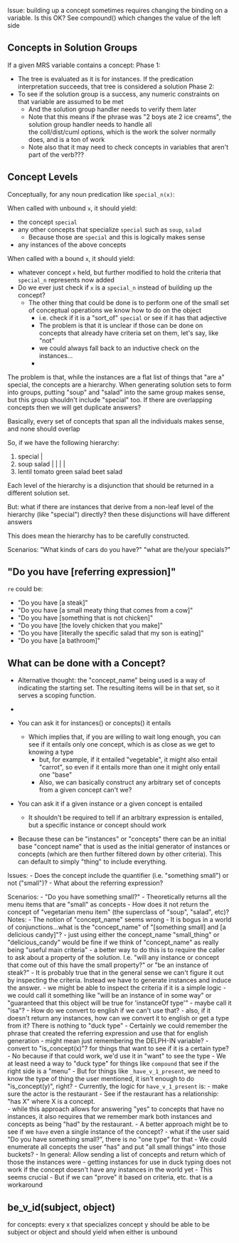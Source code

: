 Issue: building up a concept sometimes requires changing the binding on a variable.  Is this OK?  See compound() which changes the value of the left side

## Concepts in Solution Groups
If a given MRS variable contains a concept:
Phase 1:
- The tree is evaluated as it is for instances.  If the predication interpretation succeeds, that tree is considered a solution
Phase 2:
- To see if the solution group is a success, any numeric constraints on that variable are assumed to be met
  - And the solution group handler needs to verify them later
  - Note that this means if the phrase was "2 boys ate 2 ice creams", the solution group handler needs to handle all  
  the coll/dist/cuml options, which is the work the solver normally does, and is a ton of work
  - Note also that it may need to check concepts in variables that aren't part of the verb???

## Concept Levels
Conceptually, for any noun predication like `special_n(x)`:

When called with unbound `x`, it should yield:
- the concept `special`
- any other concepts that specialize `special` such as `soup`, `salad`
  - Because those are `special` and this is logically makes sense
- any instances of the above concepts

When called with a bound `x`, it should yield:
- whatever concept `x` held, but further modified to hold the criteria that `special_n` represents now added
- Do we ever just check if `x` is a `special_n` instead of building up the concept?
  - The other thing that could be done is to perform one of the small set of conceptual operations we know how to do on the
    object
    - i.e. check if it is a "sort_of" `special` or see if it has that adjective
    - The problem is that it is unclear if those can be done on concepts that already have criteria set on them, let's say, like "not"
    - we could always fall back to an inductive check on the instances...
    - 
The problem is that, while the instances are a flat list of things that "are a" special, the concepts are a hierarchy. When generating solution sets to form into groups, putting "soup" and "salad" into the same group makes sense, but this group shouldn't include "special" too.  If there are overlapping concepts then we will get duplicate answers?

Basically, every set of concepts that span all the individuals makes sense, and none should overlap

So, if we have the following hierarchy:

1.    special
      |
2.    soup            salad
      |       |       |            |
3.    lentil  tomato  green salad  beet salad


Each level of the hierarchy is a disjunction that should be returned in a different solution set.

But: what if there are instances that derive from a non-leaf level of the hierarchy (like "special") directly? then these disjunctions will have different answers

This does mean the hierarchy has to be carefully constructed.

Scenarios:
      "What kinds of cars do you have?"
      "what are the/your specials?"

## "Do you have [referring expression]"
`re` could be:
- "Do you have [a steak]"
- "Do you have [a small meaty thing that comes from a cow]"
- "Do you have [something that is not chicken]"
- "Do you have [the lovely chicken that you make]"
- "Do you have [literally the specific salad that my son is eating]"
- "Do you have [a bathroom]"


## What can be done with a Concept?
- Alternative thought: the "concept_name" being used is a way of indicating the starting set.  The resulting items will be in that set, so it serves a scoping function.
- 
- You can ask it for instances() or concepts() it entails
  - Which implies that, if you are willing to wait long enough, you can see if it entails only one concept, which is as close as we get to knowing a type
    - but, for example, if it entailed "vegetable", it might also entail "carrot", so even if it entails more than one it might only entail one "base"
    - Also, we can basically construct any arbitrary set of concepts from a given concept can't we?
- You can ask it if a given instance or a given concept is entailed
  - It shouldn't be required to tell if an arbitrary expression is entailed, but a specific instance or concept should work

- Because these can be "instances" or "concepts" there can be an initial base "concept name" that is used as the initial generator of instances or concepts (which are then further filtered down by other criteria).  This can default to simply "thing" to include everything.

Issues:
    - Does the concept include the quantifier (i.e. "something small") or not ("small")?
    - What about the referring expression?

Scenarios:
    - "Do you have something small?"
        - Theoretically returns all the menu items that are "small" as concepts
            - How does it not return the concept of "vegetarian menu item" (the superclass of "soup", "salad", etc)?
Notes:
    - The notion of "concept_name" seems wrong
        - It is bogus in a world of conjunctions...what is the "concept_name" of "[something small] and [a delicious candy]"?
            - just using either the concept_name "small_thing" or "delicious_candy" would be fine if we think of "concept_name" as really being "useful main criteria"
                - a better way to do this is to require the caller to ask about a property of the solution.  I.e. "will any instance or concept that come out of this have the small property?" or "be an instance of steak?"
                    - It is probably true that in the general sense we can't figure it out by inspecting the criteria.  Instead we have to generate instances and induce the answer.
                        - we might be able to inspect the criteria if it is a simple logic
            - we could call it something like "will be an instance of in some way" or "guaranteed that this object will be true for 'instanceOf type'"
                - maybe call it "isa"?
        - How do we convert to english if we can't use that?
          - also, if it doesn't return any instances, how can we convert it to english or get a type from it? There is nothing to "duck type"
          - Certainly we could remember the phrase that created the referring expression and use that for english generation
            - might mean just remembering the DELPH-IN variable?
        - convert to "is_concept(x)"? for things that want to see if it is a certain type?
          - No because if that could work, we'd use it in "want" to see the type
          - We at least need a way to "duck type" for things like `compound` that see if the right side is a "menu"
        - But for things like `_have_v_1_present`, we need to know the type of thing the user mentioned, it isn't enough to do "is_concept(y)", right?
            - Currently, the logic for `have_v_1_present` is: 
                - make sure the actor is the restaurant
                - See if the restaurant has a relationship: "has X" where X is a concept.  
                - while this approach allows for answering "yes" to concepts that have no instances, it also requires that we remember mark both instances and concepts as being "had" by the restaurant.
                - A better approach might be to see if we `have` even a single instance of the concept?
          - what if the user said "Do you have something small?", there is no "one type" for that
            - We could enumerate all concepts the user "has" and put "all small things" into those buckets?
            - In general: Allow sending a list of concepts and return which of those the instances were
          - getting instances for use in duck typing does not work if the concept doesn't have any instances in the world yet
            - This seems crucial
            - But if we can "prove" it based on criteria, etc. that is a workaround
        
## be_v_id(subject, object)
for concepts: every x that specializes concept y should be able to be subject or object and should yield when either is unbound